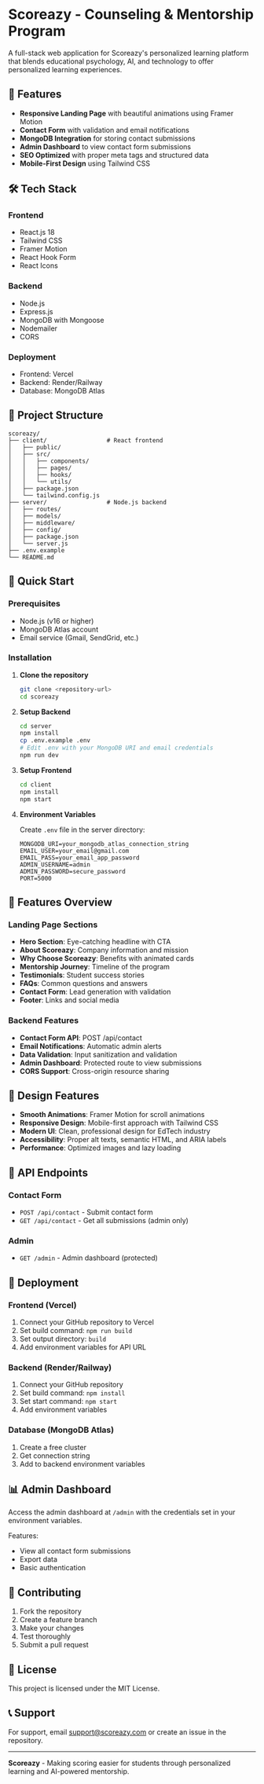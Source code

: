 # Scoreazy - Counseling & Mentorship Program

A full-stack web application for Scoreazy's personalized learning platform that blends educational psychology, AI, and technology to offer personalized learning experiences.

## 🎯 Features

- **Responsive Landing Page** with beautiful animations using Framer Motion
- **Contact Form** with validation and email notifications
- **MongoDB Integration** for storing contact submissions
- **Admin Dashboard** to view contact form submissions
- **SEO Optimized** with proper meta tags and structured data
- **Mobile-First Design** using Tailwind CSS

## 🛠️ Tech Stack

### Frontend
- React.js 18
- Tailwind CSS
- Framer Motion
- React Hook Form
- React Icons

### Backend
- Node.js
- Express.js
- MongoDB with Mongoose
- Nodemailer
- CORS

### Deployment
- Frontend: Vercel
- Backend: Render/Railway
- Database: MongoDB Atlas

## 📁 Project Structure

```
scoreazy/
├── client/                 # React frontend
│   ├── public/
│   ├── src/
│   │   ├── components/
│   │   ├── pages/
│   │   ├── hooks/
│   │   └── utils/
│   ├── package.json
│   └── tailwind.config.js
├── server/                 # Node.js backend
│   ├── routes/
│   ├── models/
│   ├── middleware/
│   ├── config/
│   ├── package.json
│   └── server.js
├── .env.example
└── README.md
```

## 🚀 Quick Start

### Prerequisites
- Node.js (v16 or higher)
- MongoDB Atlas account
- Email service (Gmail, SendGrid, etc.)

### Installation

1. **Clone the repository**
   ```bash
   git clone <repository-url>
   cd scoreazy
   ```

2. **Setup Backend**
   ```bash
   cd server
   npm install
   cp .env.example .env
   # Edit .env with your MongoDB URI and email credentials
   npm run dev
   ```

3. **Setup Frontend**
   ```bash
   cd client
   npm install
   npm start
   ```

4. **Environment Variables**
   
   Create `.env` file in the server directory:
   ```env
   MONGODB_URI=your_mongodb_atlas_connection_string
   EMAIL_USER=your_email@gmail.com
   EMAIL_PASS=your_email_app_password
   ADMIN_USERNAME=admin
   ADMIN_PASSWORD=secure_password
   PORT=5000
   ```

## 📱 Features Overview

### Landing Page Sections
- **Hero Section**: Eye-catching headline with CTA
- **About Scoreazy**: Company information and mission
- **Why Choose Scoreazy**: Benefits with animated cards
- **Mentorship Journey**: Timeline of the program
- **Testimonials**: Student success stories
- **FAQs**: Common questions and answers
- **Contact Form**: Lead generation with validation
- **Footer**: Links and social media

### Backend Features
- **Contact Form API**: POST /api/contact
- **Email Notifications**: Automatic admin alerts
- **Data Validation**: Input sanitization and validation
- **Admin Dashboard**: Protected route to view submissions
- **CORS Support**: Cross-origin resource sharing

## 🎨 Design Features

- **Smooth Animations**: Framer Motion for scroll animations
- **Responsive Design**: Mobile-first approach with Tailwind CSS
- **Modern UI**: Clean, professional design for EdTech industry
- **Accessibility**: Proper alt texts, semantic HTML, and ARIA labels
- **Performance**: Optimized images and lazy loading

## 🔧 API Endpoints

### Contact Form
- `POST /api/contact` - Submit contact form
- `GET /api/contact` - Get all submissions (admin only)

### Admin
- `GET /admin` - Admin dashboard (protected)

## 🚀 Deployment

### Frontend (Vercel)
1. Connect your GitHub repository to Vercel
2. Set build command: `npm run build`
3. Set output directory: `build`
4. Add environment variables for API URL

### Backend (Render/Railway)
1. Connect your GitHub repository
2. Set build command: `npm install`
3. Set start command: `npm start`
4. Add environment variables

### Database (MongoDB Atlas)
1. Create a free cluster
2. Get connection string
3. Add to backend environment variables

## 📊 Admin Dashboard

Access the admin dashboard at `/admin` with the credentials set in your environment variables.

Features:
- View all contact form submissions
- Export data
- Basic authentication

## 🤝 Contributing

1. Fork the repository
2. Create a feature branch
3. Make your changes
4. Test thoroughly
5. Submit a pull request

## 📄 License

This project is licensed under the MIT License.

## 📞 Support

For support, email support@scoreazy.com or create an issue in the repository.

---

**Scoreazy** - Making scoring easier for students through personalized learning and AI-powered mentorship. 